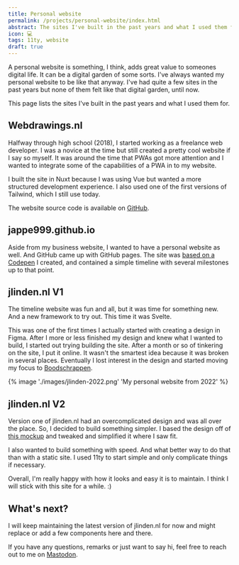 ```yaml
---
title: Personal website
permalink: /projects/personal-website/index.html
abstract: The sites I've built in the past years and what I used them for.
icon: 💻
tags: 11ty, website
draft: true
---
```


A personal website is something, I think, adds great value to someones digital life. It can be a digital garden of some sorts. I've always wanted my personal website to be like that anyway. I've had quite a few sites in the past years but none of them felt like that digital garden, until now.

This page lists the sites I've built in the past years and what I used them for.

## Webdrawings.nl

Halfway through high school (2018), I started working as a freelance web developer. I was a novice at the time but still created a pretty cool website if I say so myself. It was around the time that PWAs got more attention and I wanted to integrate some of the capabilities of a PWA in to my website.

I built the site in Nuxt because I was using Vue but wanted a more structured development experience. I also used one of the first versions of Tailwind, which I still use today.

The website source code is available on [GitHub](https://github.com/jappe999/webdrawings).

## jappe999.github.io

Aside from my business website, I wanted to have a personal website as well. And GitHub came up with GitHub pages. The site was [based on a Codepen](https://codepen.io/jappe/pen/jqEVNJ) I created, and contained a simple timeline with several milestones up to that point.

## jlinden.nl V1

The timeline website was fun and all, but it was time for something new. And a new framework to try out. This time it was Svelte.

This was one of the first times I actually started with creating a design in Figma. After I more or less finished my design and knew what I wanted to build, I started out trying building the site. After a month or so of tinkering on the site, I put it online. It wasn't the smartest idea because it was broken in several places. Eventually I lost interest in the design and started moving my focus to [Boodschrappen](Boodschrappen.md).

{% image './images/jlinden-2022.png' 'My personal website from 2022' %}

## jlinden.nl V2

Version one of jlinden.nl had an overcomplicated design and was all over the place. So, I decided to build something simpler. I based the design off of [this mockup](https://www.uplabs.com/posts/nft-marketplace-landing-page-design-cb53f1bb-f18f-4041-a8b7-b2e0992c14b9) and tweaked and simplified it where I saw fit.

I also wanted to build something with speed. And what better way to do that than with a static site. I used 11ty to start simple and only complicate things if necessary.

Overall, I'm really happy with how it looks and easy it is to maintain. I think I will stick with this site for a while. :)

## What's next?

I will keep maintaining the latest version of jlinden.nl for now and might replace or add a few components here and there.

If you have any questions, remarks or just want to say hi, feel free to reach out to me on [Mastodon](https://indieweb.social/@jasper).
